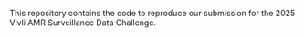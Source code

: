 This repository contains the code to reproduce our submission for the 2025 Vivli AMR Surveillance Data Challenge.
